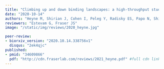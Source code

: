 ```yaml
---
title: "Climbing up and down binding landscapes: a high-throughput study of mutational effects in homologous protein-protein complexes"
date: "2020-10-14"
authors: "Heyne M, Shirian J, Cohen I, Peleg Y, Radisky ES, Papo N, Shifman JM"
reviewers: "Estevam G, Fraser JS"
image: "/static/img/reviews/2020_heyne.jpg"

peer-review:
- biorxiv_version: "2020.10.14.338756v1"
  disqus: "2ek4qjc"
published:
- pmid: "34609866"
  pdf: "http://cdn.fraserlab.com/reviews/2021_heyne.pdf" #full cdn link
---
```

